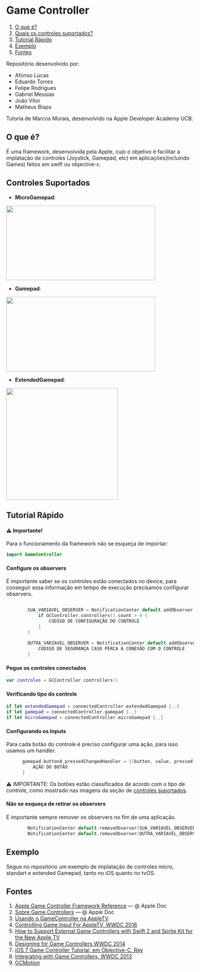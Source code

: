 # Game Controller

1. [O que é?](#introduction)
2. [Quais os controles suportados?](#controls)
4. [Tutorial Rápido](#tutorial)
5. [Exemplo](#exemplo)
6. [Fontes](#fontes)

Repositório desenvolvido por:
* Afonso Lucas
* Eduardo Torres
* Felipe Rodrigues
* Gabriel Messias
* João Vitor
* Matheus Bispo

Tutoria de Marcos Morais, desenvolvido na Apple Developer Academy UCB.

## O que é?<a name="introduction"></a>

É uma framework, desenvolvida pela Apple, cujo o objetivo é facilitar a implatação de controles (Joystick, Gamepad, etc) em aplicações(incluindo Games) feitos em swift ou objective-c.

## Controles Suportados <a name="controls"></a>

- **MicroGamepad**: 

<img src="http://christophersharpe.com/wp-content/uploads/2015/11/remote-and-interaction-remote-diagram_2x.png" width="400" height="200">

- **Gamepad**:

<img src="https://docs-assets.developer.apple.com/published/0ad54e429b/featuresHIDGameControllerStandardFormFittingSample_2x_8be6fc5b-c612-44c8-bfaa-5d90c27f3865.png" width="400" height="200">

- **ExtendedGamepad**:

<img src="https://docs-assets.developer.apple.com/published/f73ea162f0/featuresHIDGameControllerExtendedNonFormFittingSample_2x_d94fb0b8-6cfc-4095-bfdd-3403b15445bb.png" width="300" height="300">

## Tutorial Rápido <a name="tutorial"></a>

#### ⚠️ Importante!

Para o funcionamento da framework não se esqueça de importar:
```swift
import GameController
```

#### Configure os observers
É importante saber se os controles estão conectados no device, para conseguir essa informação em tempo de execução precisamos configurar observers.

```swift

        SUA_VARIAVEL_OBSERVER = NotificationCenter.default.addObserver(forName: NSNotification.Name.GCControllerDidConnect, object: nil, queue: .main) { (notification) in
            if GCController.controllers().count > 0 {
                CODIGO DE CONFIGURAÇÃO DO CONTROLE
            }
        }
        
        OUTRA_VARIAVEL_OBSERVER = NotificationCenter.default.addObserver(forName: NSNotification.Name.GCControllerDidDisconnect, object: nil, queue: .main) { (notification) in
            CODIGO DE SEGURANÇA CASO PERCA A CONEXÃO COM O CONTROLE
        }

```

#### Pegue os controles conectados

```swift
var controles = GCController.controllers()
```

#### Verificando tipo do controle

```swift
if let extendedGamepad = connectedController.extendedGamepad {..}
if let gamepad = connectedController.gamepad {..}
if let microGamepad = connectedController.microGamepad {..}
```

#### Configurando os Inputs

Para cada botão do controle é preciso configurar uma ação, para isso usamos um handler.

```swift
      gamepad.buttonA.pressedChangedHandler = {(button, value, pressed) in
          AÇÃO DO BOTÃO
      }
```

⚠️ IMPORTANTE: Os botões estão classificados de acordo com o tipo de controle, como mostrado nas imagens da seção de [controles suportados](#controls).

#### Não se esqueça de retirar os observers

É importante sempre remover os observers no fim de uma aplicação.
```swift
        NotificationCenter.default.removeObserver(SUA_VARIAVEL_OBSERVER)
        NotificationCenter.default.removeObserver(OUTRA_VARIAVEL_OBSERVER)
```

## Exemplo <a name="exemplo"></a>

Segue no repositório um exemplo de implatação de controles micro, standart e extended Gamepad, tanto no iOS quanto no tvOS.

## Fontes <a name="fontes"></a>


1. [Apple Game Controller Framework Reference](https://developer.apple.com/documentation/gamecontroller) — @ Apple Doc
2. [Sobre Game Controllers](https://developer.apple.com/library/content/documentation/ServicesDiscovery/Conceptual/GameControllerPG/Introduction/Introduction.html#//apple_ref/doc/uid/TP40013276) — @ Apple Doc
3. [Usando o GameController na AppleTV](https://www.bignerdranch.com/blog/tvos-games-part-1-using-the-game-controller-framework/)
4. [Controlling Game Input For AppleTV, WWDC 2016](https://developer.apple.com/videos/play/wwdc2016/607/)
5. [How to Support External Game Controllers with Swift 2 and Sprite Kit for the New Apple TV](https://cartoonsmart.com/how-to-support-external-game-controllers-with-swift-2-and-sprite-kit-for-the-new-apple-tv/)
6. [Designing for Game Controllers WWDC 2014](https://developer.apple.com/videos/play/wwdc2014/611/)
7. [iOS 7 Game Controller Tutorial, em Objective-C, Rey](https://www.raywenderlich.com/66532/ios-7-game-controller-tutorial)
8. [Integrating with Game Controllers, WWDC 2013](https://developer.apple.com/videos/play/wwdc2013/501/)
9. [GCMotion](https://developer.apple.com/documentation/gamecontroller/gcmotion)
